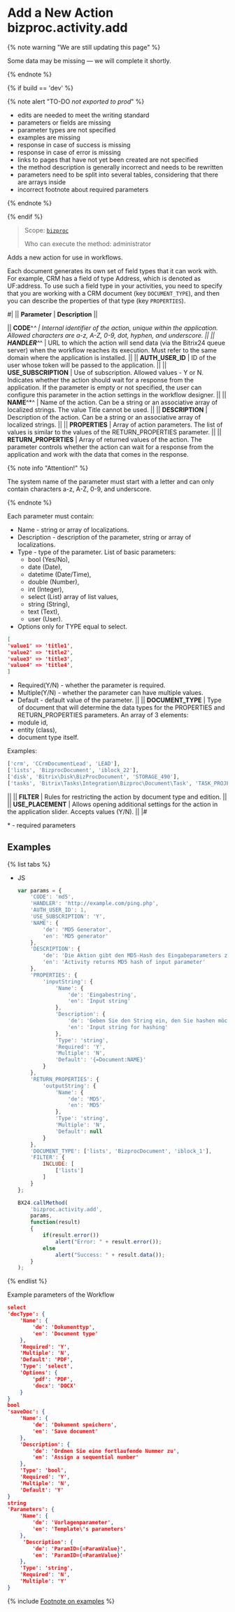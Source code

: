 # Add a New Action bizproc.activity.add

{% note warning "We are still updating this page" %}

Some data may be missing — we will complete it shortly.

{% endnote %}

{% if build == 'dev' %}

{% note alert "TO-DO _not exported to prod_" %}

- edits are needed to meet the writing standard
- parameters or fields are missing
- parameter types are not specified
- examples are missing
- response in case of success is missing
- response in case of error is missing
- links to pages that have not yet been created are not specified
- the method description is generally incorrect and needs to be rewritten
- parameters need to be split into several tables, considering that there are arrays inside
- incorrect footnote about required parameters

{% endnote %}

{% endif %}

> Scope: [`bizproc`](../../scopes/permissions.md)
>
> Who can execute the method: administrator

Adds a new action for use in workflows.

Each document generates its own set of field types that it can work with. For example, CRM has a field of type Address, which is denoted as UF:address. To use such a field type in your activities, you need to specify that you are working with a CRM document (key `DOCUMENT_TYPE`), and then you can describe the properties of that type (key `PROPERTIES`).

#|
|| **Parameter** | **Description** ||

|| **CODE**^*^ | Internal identifier of the action, unique within the application. Allowed characters are a-z, A-Z, 0-9, dot, hyphen, and underscore.  ||
|| **HANDLER**^*^     | URL to which the action will send data (via the Bitrix24 queue server) when the workflow reaches its execution. Must refer to the same domain where the application is installed.  ||
|| **AUTH_USER_ID** | ID of the user whose token will be passed to the application. ||
|| **USE_SUBSCRIPTION** | Use of subscription. Allowed values - Y or N. Indicates whether the action should wait for a response from the application. If the parameter is empty or not specified, the user can configure this parameter in the action settings in the workflow designer.  ||
|| **NAME**^*^        | Name of the action. Can be a string or an associative array of localized strings. The value Title cannot be used. ||
|| **DESCRIPTION** | Description of the action. Can be a string or an associative array of localized strings. ||
|| **PROPERTIES**    | Array of action parameters. The list of values is similar to the values of the RETURN_PROPERTIES parameter.  ||
|| **RETURN_PROPERTIES** | Array of returned values of the action. The parameter controls whether the action can wait for a response from the application and work with the data that comes in the response.

{% note info "Attention!" %}

The system name of the parameter must start with a letter and can only contain characters a-z, A-Z, 0-9, and underscore.

{% endnote %}

Each parameter must contain: 
- Name - string or array of localizations. 
- Description - description of the parameter, string or array of localizations. 
- Type - type of the parameter. List of basic parameters: 
  - bool (Yes/No), 
  - date (Date), 
  - datetime (Date/Time), 
  - double (Number), 
  - int (Integer), 
  - select (List) array of list values, 
  - string (String), 
  - text (Text), 
  - user (User). 
- Options only for TYPE equal to select. 

```json
[
'value1' => 'title1',
'value2' => 'title2',
'value3' => 'title3',
'value4' => 'title4',
]
```

- Required(Y/N) - whether the parameter is required.
- Multiple(Y/N) - whether the parameter can have multiple values.
- Default - default value of the parameter. ||
|| **DOCUMENT_TYPE** | Type of document that will determine the data types for the PROPERTIES and RETURN_PROPERTIES parameters. An array of 3 elements: 
- module id,
- entity (class),
- document type itself.

Examples:

```php
['crm', 'CCrmDocumentLead', 'LEAD'], 
['lists', 'BizprocDocument', 'iblock_22'],
['disk', 'Bitrix\Disk\BizProcDocument', 'STORAGE_490'],
['tasks', 'Bitrix\Tasks\Integration\Bizproc\Document\Task', 'TASK_PROJECT_13'].
```

||
|| **FILTER**        | Rules for restricting the action by document type and edition. ||
|| **USE_PLACEMENT** | Allows opening additional settings for the action in the application slider. Accepts values (Y/N).  ||
|#

\* - required parameters

## Examples

{% list tabs %}

- JS

    ```js
    var params = {
        'CODE': 'md5',
        'HANDLER': 'http://example.com/ping.php',
        'AUTH_USER_ID': 1,
        'USE_SUBSCRIPTION': 'Y',
        'NAME': {
            'de': 'MD5 Generator',
            'en': 'MD5 generator'
        },
        'DESCRIPTION': {
            'de': 'Die Aktion gibt den MD5-Hash des Eingabeparameters zurück',
            'en': 'Activity returns MD5 hash of input parameter'
        },
        'PROPERTIES': {
            'inputString': {
                'Name': {
                    'de': 'Eingabestring',
                    'en': 'Input string'
                },
                'Description': {
                    'de': 'Geben Sie den String ein, den Sie hashen möchten',
                    'en': 'Input string for hashing'
                },
                'Type': 'string',
                'Required': 'Y',
                'Multiple': 'N',
                'Default': '{=Document:NAME}'
            }
        },
        'RETURN_PROPERTIES': {
            'outputString': {
                'Name': {
                    'de': 'MD5',
                    'en': 'MD5'
                },
                'Type': 'string',
                'Multiple': 'N',
                'Default': null
            }
        },
        'DOCUMENT_TYPE': ['lists', 'BizprocDocument', 'iblock_1'],
        'FILTER': {
            INCLUDE: [
                ['lists']
            ]
        }
    };

    BX24.callMethod(
        'bizproc.activity.add',
        params,
        function(result)
        {
            if(result.error())
                alert("Error: " + result.error());
            else
                alert("Success: " + result.data());
        }
    );
    ```

{% endlist %}

Example parameters of the Workflow

```json
select
'docType': {
	'Name': {
		'de': 'Dokumenttyp',
		'en': 'Document type'
	},
	'Required': 'Y',
	'Multiple': 'N',
	'Default': 'PDF',
	'Type': 'select',
	'Options': {
		'pdf': 'PDF',
		'docx': 'DOCX'
	}
}
bool
'saveDoc': {
	'Name': {
		'de': 'Dokument speichern',
		'en': 'Save document'
	},
	'Description': {
		'de': 'Ordnen Sie eine fortlaufende Nummer zu',
		'en': 'Assign a sequential number'
	},
	'Type': 'bool',
	'Required': 'Y',
	'Multiple': 'N',
	'Default': 'Y'
}
string
'Parameters': {
	'Name': {
		'de': 'Vorlagenparameter',
		'en': 'Template\'s parameters'
	},
	 'Description': {
		'de': 'ParamID={=ParamValue}',
		'en': 'ParamID={=ParamValue}'
	},
	'Type': 'string',
	'Required': 'N',
	'Multiple': 'Y'
}
```

{% include [Footnote on examples](../../../_includes/examples.md) %}